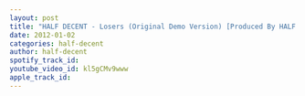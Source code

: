 ```yaml
---
layout: post
title: "HALF DECENT - Losers (Original Demo Version) [Produced By HALF DECENT]"
date: 2012-01-02
categories: half-decent
author: half-decent
spotify_track_id: 
youtube_video_id: kl5gCMv9www
apple_track_id: 
---
```

